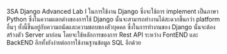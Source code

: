 3SA Django Advanced Lab I
ในการใช้งาน Django ซึ่งจะใช้การ implement เป็นภาษา Python ซึ่งในความแตกต่างของการใช้ Django นั้นจะสามารถทำงานได้สะดวกขึ้นกว่า platform อื่นๆ ทั้งนี้ขึ้นอยู่กับความถนัดและความชอบของตัวบุคคล ซึ่งในการทำงานของ Django นั้นจะต้องสร้างตัว Server มาก่อน โดยจะใช้หลักการของการ Rest API ระหว่าง FontEND และ BackEND อีกทั้งยังง่ายต่อการใช้งานฐานข้อมูล SQL อีกด้วย